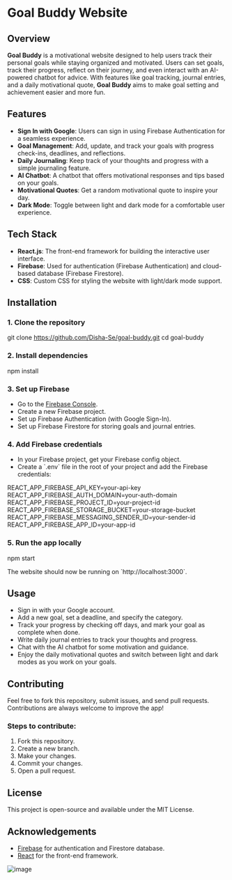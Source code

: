 
# Goal Buddy Website

## Overview
**Goal Buddy** is a motivational website designed to help users track their personal goals while staying organized and motivated. Users can set goals, track their progress, reflect on their journey, and even interact with an AI-powered chatbot for advice. With features like goal tracking, journal entries, and a daily motivational quote, **Goal Buddy** aims to make goal setting and achievement easier and more fun.

## Features
- **Sign In with Google**: Users can sign in using Firebase Authentication for a seamless experience.
- **Goal Management**: Add, update, and track your goals with progress check-ins, deadlines, and reflections.
- **Daily Journaling**: Keep track of your thoughts and progress with a simple journaling feature.
- **AI Chatbot**: A chatbot that offers motivational responses and tips based on your goals.
- **Motivational Quotes**: Get a random motivational quote to inspire your day.
- **Dark Mode**: Toggle between light and dark mode for a comfortable user experience.

## Tech Stack
- **React.js**: The front-end framework for building the interactive user interface.
- **Firebase**: Used for authentication (Firebase Authentication) and cloud-based database (Firebase Firestore).
- **CSS**: Custom CSS for styling the website with light/dark mode support.

## Installation

### 1. Clone the repository

git clone https://github.com/Disha-Se/goal-buddy.git
cd goal-buddy


### 2. Install dependencies

npm install


### 3. Set up Firebase
- Go to the [Firebase Console](https://console.firebase.google.com/).
- Create a new Firebase project.
- Set up Firebase Authentication (with Google Sign-In).
- Set up Firebase Firestore for storing goals and journal entries.

### 4. Add Firebase credentials
- In your Firebase project, get your Firebase config object.
- Create a \`.env\` file in the root of your project and add the Firebase credentials:

REACT_APP_FIREBASE_API_KEY=your-api-key
REACT_APP_FIREBASE_AUTH_DOMAIN=your-auth-domain
REACT_APP_FIREBASE_PROJECT_ID=your-project-id
REACT_APP_FIREBASE_STORAGE_BUCKET=your-storage-bucket
REACT_APP_FIREBASE_MESSAGING_SENDER_ID=your-sender-id
REACT_APP_FIREBASE_APP_ID=your-app-id


### 5. Run the app locally

npm start

The website should now be running on \`http://localhost:3000\`.

## Usage
- Sign in with your Google account.
- Add a new goal, set a deadline, and specify the category.
- Track your progress by checking off days, and mark your goal as complete when done.
- Write daily journal entries to track your thoughts and progress.
- Chat with the AI chatbot for some motivation and guidance.
- Enjoy the daily motivational quotes and switch between light and dark modes as you work on your goals.

## Contributing
Feel free to fork this repository, submit issues, and send pull requests. Contributions are always welcome to improve the app!

### Steps to contribute:
1. Fork this repository.
2. Create a new branch.
3. Make your changes.
4. Commit your changes.
5. Open a pull request.

## License
This project is open-source and available under the MIT License.

## Acknowledgements
- [Firebase](https://firebase.google.com/) for authentication and Firestore database.
- [React](https://reactjs.org/) for the front-end framework.


![image](https://github.com/user-attachments/assets/485e8158-95db-45c9-9eba-54e1d49071e6)

